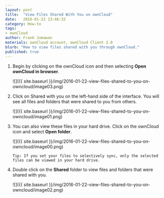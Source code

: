 ```yaml
---
layout: post
title:  "View Files Shared With You on ownCloud"
date:   2016-01-22 13:46:32
category: How-to
tags:
- ownCloud
author: Frank Jumawan
materials: ownCloud account, ownCloud Client 2.0
blurb: "How to view files shared with you through ownCloud."
published: true
---
```


1. Begin by clicking on the ownCloud icon and then selecting **Open ownCloud in browser**.

    ![]({{ site.baseurl }}/img/2016-01-22-view-files-shared-to-you-on-owncloud/image03.png)

2. Click on Shared with you on the left-hand side of the interface. You will see all files and folders that were shared to you from others.

    ![]({{ site.baseurl }}/img/2016-01-22-view-files-shared-to-you-on-owncloud/image01.png)

3. You can also view these files in your hard drive. Click on the ownCloud icon and select **Open folder**.

    ![]({{ site.baseurl }}/img/2016-01-22-view-files-shared-to-you-on-owncloud/image00.png)

    `Tip: If you set your files to selectively sync, only the selected files can be viewed in your hard drive.`

4. Double click on the **Shared** folder to view files and folders that were shared with you.

    ![]({{ site.baseurl }}/img/2016-01-22-view-files-shared-to-you-on-owncloud/image02.png)
